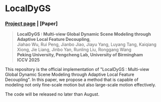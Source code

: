 # LocalDyGS
### [Project page](https://wujh2001.github.io/LocalDyGS/) | [Paper]
> **LocalDyGS : Multi-view Global Dynamic Scene Modeling through Adaptive Local Feature Decoupling**,            
> Jiahao Wu, Rui Peng, Jianbo Jiao, Jiayu Yang, Luyang Tang, Kaiqiang Xiong, Jie Liang, Jinbo Yan, Runling Liu, Ronggang Wang  
> **Peking University, Pengcheng Lab, University of Birmingham**  
> **ICCV 2025**
> 
This repository is the official implementation of "LocalDyGS : Multi-view Global Dynamic Scene Modeling through Adaptive Local Feature Decoupling". 
In this paper, we propose a method that is capable of modeling not only fine-scale motion but also large-scale motion effectively.

The code will be released no later than August.
